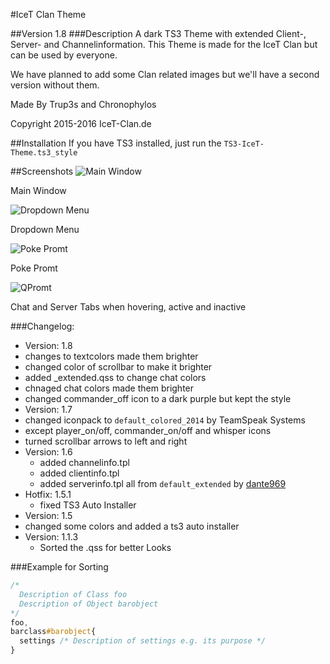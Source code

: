 #IceT Clan Theme

##Version 1.8
###Description
A dark TS3 Theme with extended Client-, Server- and Channelinformation.
This Theme is made for the IceT Clan but can be used by everyone.

We have planned to add some Clan related images but we'll have a second version without them.

Made By Trup3s and Chronophylos

Copyright 2015-2016 IceT-Clan.de


##Installation
If you have TS3 installed, just run the `TS3-IceT-Theme.ts3_style`



##Screenshots
![Main Window](https://i.imgur.com/egtEt2j.png)

Main Window

![Dropdown Menu](https://i.imgur.com/LQkIbXY.png)

Dropdown Menu

![Poke Promt](https://i.imgur.com/Zn7ASHf.png)

Poke Promt

![QPromt](https://i.imgur.com/jqAvygT.png)

Chat and Server Tabs when hovering, active and inactive



###Changelog:
* Version: 1.8
 * changes to textcolors made them brighter
 * changed color of scrollbar to make it brighter
 * added _extended.qss to change chat colors
 * chnaged chat colors made them brighter
 * changed commander_off icon to a dark purple but kept the style
* Version: 1.7
 * changed iconpack to `default_colored_2014` by TeamSpeak Systems
 * except player_on/off, commander_on/off and whisper icons
 * turned scrollbar arrows to left and right
* Version: 1.6
  * added channelinfo.tpl
  * added clientinfo.tpl
  * added serverinfo.tpl all from `default_extended` by [dante969](http://addons.teamspeak.com/directory/skins/stylesheets/Extended-Client-Info.html)
* Hotfix: 1.5.1
  * fixed TS3 Auto Installer  
* Version: 1.5
 * changed some colors and added a ts3 auto installer
* Version: 1.1.3
  * Sorted the .qss for better Looks



###Example for Sorting
```css
/*
  Description of Class foo
  Description of Object barobject
*/
foo,
barclass#barobject{ 
  settings /* Description of settings e.g. its purpose */
} 
```
